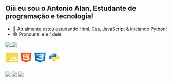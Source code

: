 ## Oiii eu sou o Antonio Alan, Estudante de programação e tecnologia!

- 📓 Atualmente estou estudando Html, Css, JavaScript & iniciando Python!
- 😄 Pronouns: ele / dele

<a href="https://github.com/antonioalan2/github-readme-stats">
  <img height=200 align="center" src="https://github-readme-stats.vercel.app/api?username=antonioalan2&theme=vue-dark&show_icons=true&locale=pt-br&include_all_commits=true" />
</a>
<a href="https://github.com/antonioalan2/convoychat">
  <img height=200 align="center" src="https://github-readme-stats.vercel.app/api/top-langs?username=antonioalan2&layout=compact&langs_count=8&card_width=200&theme=vue-dark&locale=pt-br&include_all_commits=true" />
</a>

<div style="display: inline_block"><br>
  <img align="center" alt="Antonio-Js" height="30" width="40" src="https://raw.githubusercontent.com/devicons/devicon/master/icons/javascript/javascript-plain.svg">
  <img align="center" alt="Antonio-HTML" height="30" width="40" src="https://raw.githubusercontent.com/devicons/devicon/master/icons/html5/html5-original.svg">
  <img align="center" alt="Antonio-CSS" height="30" width="40" src="https://raw.githubusercontent.com/devicons/devicon/master/icons/css3/css3-original.svg">
  <img align="center" alt="Rafa-Python" height="30" width="40" src="https://raw.githubusercontent.com/devicons/devicon/master/icons/python/python-original.svg">
</div>

  ##
  
<div> 
  
  <a href="https://instagram.com/alan_07oliver" target="_blank"><img src="https://img.shields.io/badge/-Instagram-%23E4405F?style=for-the-badge&logo=instagram&logoColor=white" target="_blank"></a>
 	<a href="https://twitter.com/alan_07oliver" target="_blank"><img src="https://img.shields.io/badge/Twitter-1DA1F2?style=for-the-badge&logo=twitter&logoColor=white"></a>
  <a href="https://www.linkedin.com/in/antonioalan-devfrontend/" target="_blank"><img src="https://img.shields.io/badge/-LinkedIn-%230077B5?style=for-the-badge&logo=linkedin&logoColor=white" target="_blank"></a> 
  
</div>
